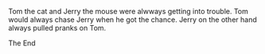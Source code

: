 Tom the cat and Jerry the mouse were alwways getting into trouble. Tom would always chase Jerry when he got the chance. Jerry on the other hand always pulled pranks on Tom.

The End